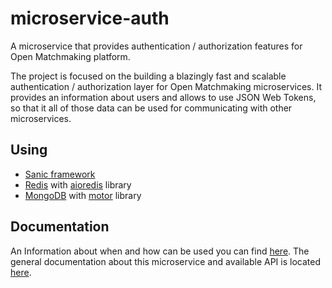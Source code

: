 # microservice-auth
A microservice that provides authentication / authorization features for Open Matchmaking platform.

The project is focused on the building a blazingly fast and scalable authentication / authorization layer for Open Matchmaking microservices. It provides an information about users and allows to use JSON Web Tokens, so that it all of those data can be used for communicating with other microservices.

## Using
- [Sanic framework](https://sanic.readthedocs.io/en/latest/) 
- [Redis](https://redis.io/) with [aioredis](http://aioredis.readthedocs.io/en/v1.1.0/) library
- [MongoDB]() with [motor](https://motor.readthedocs.io/) library

## Documentation
An Information about when and how can be used you can find [here](https://github.com/OpenMatchmaking/documentation/blob/master/docs/architecture.md#with-authauth-microservice).
The general documentation about this microservice and available API is located [here](https://github.com/OpenMatchmaking/documentation/blob/master/docs/components/auth-microservice.md).
